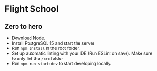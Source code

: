 # Flight School

## Zero to hero
- Download Node.
- Install PostgreSQL 15 and start the server
- Run `npm install` in the root folder.
- Set up automatic linting with your IDE (Run ESLint on save). Make sure to only lint the `/src` folder.
- Run `npm run start:dev` to start developing locally.
